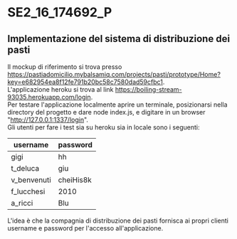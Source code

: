 # SE2_16_174692_P
## Implementazione del sistema di distribuzione dei pasti
Il mockup di riferimento si trova presso https://pastiadomicilio.mybalsamiq.com/projects/pasti/prototype/Home?key=e682954ea8f12fe791b20bc58c7580dad59cfbc1.  
L'applicazione heroku si trova al link https://boiling-stream-93035.herokuapp.com/login.  
Per testare l'applicazione localmente aprire un terminale, posizionarsi nella directory del progetto e dare node index.js, e digitare in un browser "http://127.0.0.1:1337/login".  
Gli utenti per fare i test sia su heroku sia in locale sono i seguenti:

| username      |   password    |
| ------------- | ------------- |
| gigi          |  hh           |
| t_deluca      |  giu          |
| v_benvenuti   |  cheiHis8k    |
| f_lucchesi    |  2010         |
| a_ricci       |  Blu          |

L'idea è che la compagnia di distribuzione dei pasti fornisca ai propri clienti username e password per l'accesso all'applicazione.